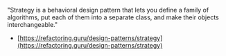 "Strategy is a behavioral design pattern that lets you define a family of algorithms, put each of them into a separate class, and make their objects interchangeable."

- [https://refactoring.guru/design-patterns/strategy](https://refactoring.guru/design-patterns/strategy)